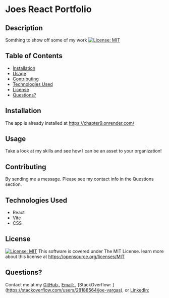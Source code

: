 
# Joes React Portfolio

## Description
Somthing to show off some of my work [![License: MIT](https://img.shields.io/badge/License-MIT-yellow.svg)](https://opensource.org/licenses/MIT)


## Table of Contents

- [Installation](#installation)
- [Usage](#usage)
- [Contributing](#contributing)
- [Technologies Used](#technologiesused)
- [License](#license)
- [Questions?](#questions)

## Installation
The app is already installed at https://chapter9.onrender.com/


## Usage
Take a look at my skills and see how I can be an asset to your organization!


## Contributing
By sending me a message.  Please see my contact info in the Questions section.

## Technologies Used

- React
- Vite
- CSS

## License
[![License: MIT](https://img.shields.io/badge/License-MIT-yellow.svg)](https://opensource.org/licenses/MIT)
This software is covered under The MIT License.  learn more about this license at https://opensource.org/licenses/MIT

## Questions?
Contact me at my [GitHub ](https://github.com/minastyr)
, [Email: ](mailto:minastyr@gmail.com), [StackOverflow: ] (https://stackoverflow.com/users/28188564/joe-vargas), or [LinkedIn: ](https://linkedin.com/in/joe-vargas-ba568a8)

